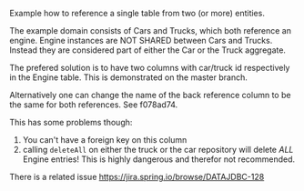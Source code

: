 Example how to reference a single table from two (or more) entities.

The example domain consists of Cars and Trucks, which both reference an engine.
Engine instances are NOT SHARED between Cars and Trucks.
Instead they are considered part of either the Car or the Truck aggregate.

The prefered solution is to have two columns with car/truck id respectively in the Engine table.
This is demonstrated on the master branch.

Alternatively one can change the name of the back reference column to be the same for both references.
See f078ad74.

This has some problems though:

1. You can't have a foreign key on this column
2. calling `deleteAll` on either the truck or the car repository will delete *ALL* Engine entries!
    This is highly dangerous and therefor not recommended.

There is a related issue https://jira.spring.io/browse/DATAJDBC-128